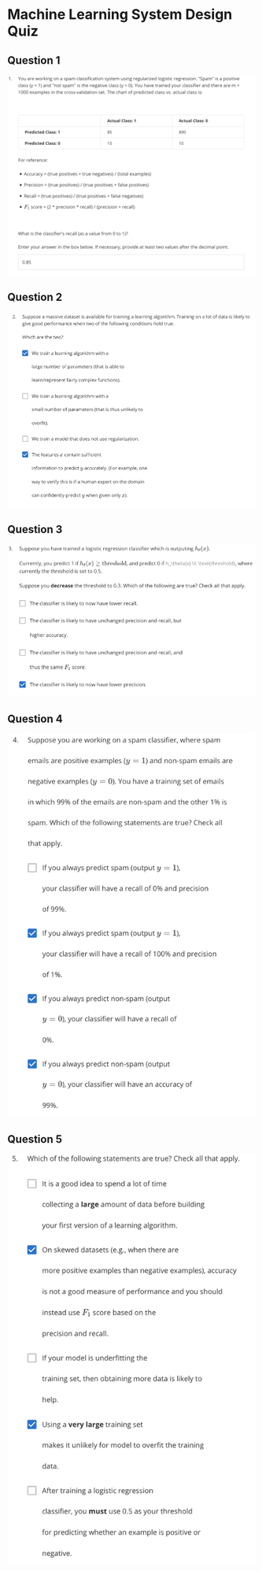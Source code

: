 # Machine Learning System Design Quiz

Question 1
----------
![Question 1](SD-Question1.png)

Question 2
----------
![Question 2](SD-Question2.png)

Question 3
----------
![Question 3](SD-Question3.png)

Question 4
----------
![Question 4](SD-Question4.png)

Question 5
----------
![Question 5](SD-Question5.png)